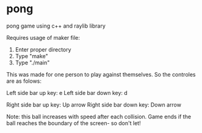 # pong
pong game using c++ and raylib library

Requires usage of maker file:

1. Enter proper directory
2. Type "make"
3. Type "./main"

This was made for one person to play against themselves. So the controles are as folows: 

Left side bar up key: e
Left side bar down key: d

Right side bar up key: Up arrow
Right side bar down key: Down arrow

Note: this ball increases with speed after each collision. Game ends if the ball reaches the boundary of the screen- so don't let! 

